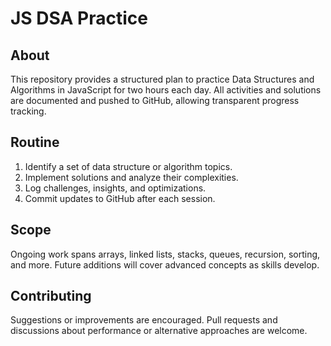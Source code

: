 # JS DSA Practice

## About
This repository provides a structured plan to practice Data Structures and Algorithms in JavaScript for two hours each day. All activities and solutions are documented and pushed to GitHub, allowing transparent progress tracking.

## Routine
1. Identify a set of data structure or algorithm topics.
2. Implement solutions and analyze their complexities.
3. Log challenges, insights, and optimizations.
4. Commit updates to GitHub after each session.

## Scope
Ongoing work spans arrays, linked lists, stacks, queues, recursion, sorting, and more. Future additions will cover advanced concepts as skills develop.

## Contributing
Suggestions or improvements are encouraged. Pull requests and discussions about performance or alternative approaches are welcome.